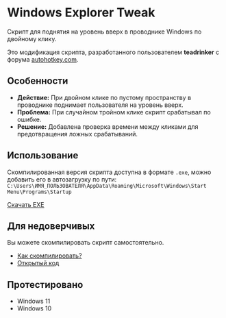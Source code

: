# Windows Explorer Tweak
Скрипт для поднятия на уровень вверх в проводнике Windows по двойному клику.

Это модификация скрипта, разработанного пользователем **teadrinker** с форума [autohotkey.com](https://www.autohotkey.com/).

## Особенности
- **Действие:** При двойном клике по пустому пространству в проводнике поднимает пользователя на уровень вверх.
- **Проблема:** При случайном тройном клике скрипт срабатывал по ошибке.
- **Решение:** Добавлена проверка времени между кликами для предотвращения ложных срабатываний.

## Использование
Скомпилированная версия скрипта доступна в формате `.exe`, можно добавить его в автозагрузку по пути:
```C:\Users\ИМЯ_ПОЛЬЗОВАТЕЛЯ\AppData\Roaming\Microsoft\Windows\Start Menu\Programs\Startup```

[Скачать EXE](https://github.com/HuxyDane/windows-explorer-script/releases/download/1/exolorer-tweak.exe)

## Для недоверчивых
Вы можете скомпилировать скрипт самостоятельно.

- [Как скомпилировать?](https://github.com/HuxyDane/windows-explorer-script/blob/1b16c04fe3eaff99ff5743c253e13ddc7260c983/как%20скомпилировать%20код%20в%20ahk)
- [Открытый код](https://github.com/HuxyDane/windows-explorer-script/blob/1b16c04fe3eaff99ff5743c253e13ddc7260c983/explorer-tweak.ahk)

## Протестировано

- Windows 11
- Windows 10
